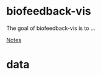 
# biofeedback-vis

<!-- badges: start -->

<!-- badges: end -->

The goal of biofeedback-vis is to ...

[Notes](notes/notes.md)

# data


